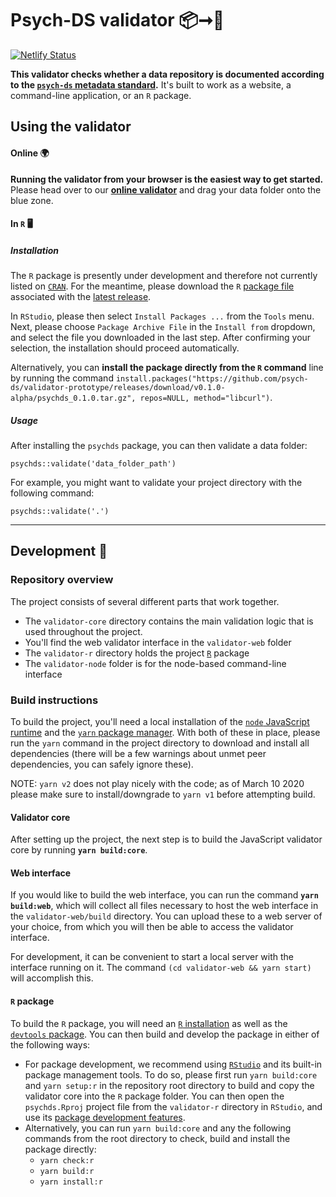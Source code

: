# Psych-DS validator 📦➞💚

[![Netlify Status](https://api.netlify.com/api/v1/badges/333a46b0-9000-42be-ba73-ae097114b08a/deploy-status)](https://app.netlify.com/sites/psychds-validator/deploys)

**This validator checks whether a data repository is documented according to the [`psych-ds` metadata standard](https://psych-ds.github.io/).** It's built to work as a website, a command-line application, or an `R` package.

## Using the validator

#### Online 🌍

**Running the validator from your browser is the easiest way to get started.** Please head over to our [**online validator**](https://psychds-validator.netlify.com/) and drag your data folder onto the blue zone.

#### In `R` 🖥

##### Installation

The `R` package is presently under development and therefore not currently listed on [`CRAN`](https://cran.r-project.org/). For the meantime, please download the `R` [package file](https://github.com/psych-ds/validator-prototype/releases/download/v0.1.0-alpha/psychds_0.1.0.tar.gz) associated with the [latest release](https://github.com/psych-ds/validator-prototype/releases/).

In `RStudio`, please then select `Install Packages ...` from the `Tools` menu. Next, please choose `Package Archive File` in the `Install from` dropdown, and select the file you downloaded in the last step. After confirming your selection, the installation should proceed automatically.

Alternatively, you can **install the package directly from the `R` command** line by running the command `install.packages("https://github.com/psych-ds/validator-prototype/releases/download/v0.1.0-alpha/psychds_0.1.0.tar.gz", repos=NULL, method="libcurl")`.

##### Usage

After installing the `psychds` package, you can then validate a data folder:

```
psychds::validate('data_folder_path')
```

For example, you might want to validate your project directory with the following command:

```
psychds::validate('.')
```

----

## Development 🚀

### Repository overview

The project consists of several different parts that work together.

* The `validator-core` directory contains the main validation logic that is used throughout the project.
* You'll find the web validator interface in the `validator-web` folder
* The `validator-r` directory holds the project [`R`](https://r-project.org/) package
* The `validator-node` folder is for the node-based command-line interface

### Build instructions

To build the project, you'll need a local installation of the [`node` JavaScript runtime](https://nodejs.org/) and the [`yarn` package manager](https://yarnpkg.com). With both of these in place, please run the `yarn` command in the project directory to download and install all dependencies (there will be a few warnings about unmet peer dependencies, you can safely ignore these).

NOTE: `yarn v2` does not play nicely with the code; as of March 10 2020 please make sure to install/downgrade to `yarn v1` before attempting build. 

#### Validator core

After setting up the project, the next step is to build the JavaScript validator core by running **`yarn build:core`**.

#### Web interface

If you would like to build the web interface, you can run the command **`yarn build:web`**, which will collect all files necessary to host the web interface in the `validator-web/build` directory. You can upload these to a web server of your choice, from which you will then be able to access the validator interface.

For development, it can be convenient to start a local server with the interface running on it. The command `(cd validator-web && yarn start)` will accomplish this.

#### `R` package

To build the `R` package, you will need an [`R` installation](https://r-project.org/) as well as the [`devtools` package](https://github.com/r-lib/devtools). You can then build and develop the package in either of the following ways:

* For package development, we recommend using [`RStudio`](https://www.rstudio.com/) and its built-in package management tools. To do so, please first run `yarn build:core` and `yarn setup:r` in the repository root directory to build and copy the validator core into the `R` package folder. You can then open the `psychds.Rproj` project file from the `validator-r` directory in `RStudio`, and use its [package development features](https://support.rstudio.com/hc/en-us/sections/200130627-Package-Development).
* Alternatively, you can run `yarn build:core` and any the following commands from the root directory to check, build and install the package directly:
  * `yarn check:r`
  * `yarn build:r`
  * `yarn install:r`
